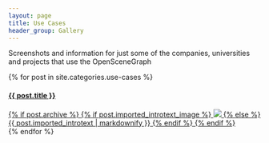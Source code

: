 ```yaml
---
layout: page
title: Use Cases
header_group: Gallery
---
```


Screenshots and information for just some of the companies, universities and projects that use the OpenSceneGraph

<div class="grid-post-list">
    {% for post in site.categories.use-cases %}
    <div class="grid-post">
        <a href="{{ post.url | relative_url }}">
            <h4>{{ post.title }}</h4>
            {% if post.archive %}
                {% if post.imported_introtext_image %}
                    <img src="{{ post.imported_introtext_image }}"/>
                {% else %}
                    {{ post.imported_introtext | markdownify }}
                {% endif %}
            {% endif %}
        </a>
    </div>
    {% endfor %}
</div>
